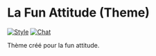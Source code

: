 # La Fun Attitude (Theme)

[![Style](https://github.styleci.io/repos/260687280/shield)](https://github.styleci.io/repos/260687280)
[![Chat](https://img.shields.io/discord/625774284823986183?color=7289da&label=Discord&logo=discord&logoColor=fff&style=flat-square)](https://azuriom.com/discord)

Thème créé pour la fun attitude.
